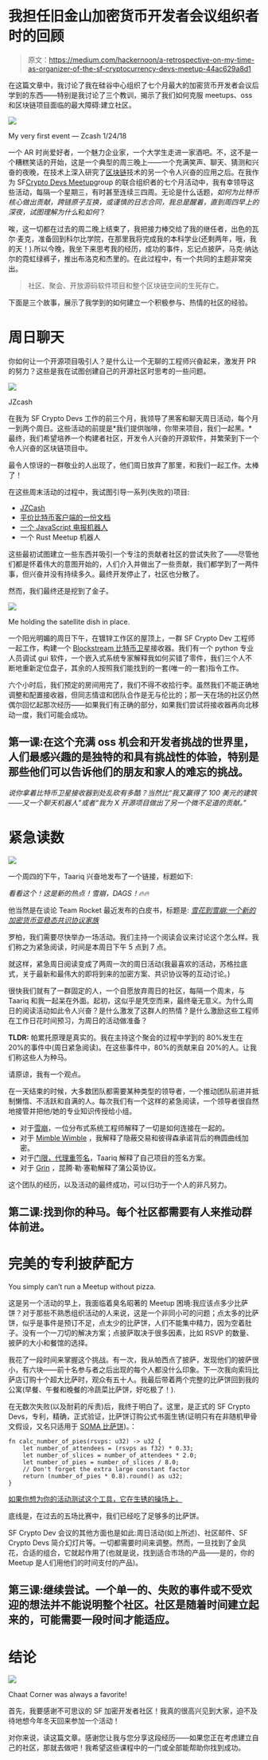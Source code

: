 # 我担任旧金山加密货币开发者会议组织者时的回顾

> 原文：<https://medium.com/hackernoon/a-retrospective-on-my-time-as-organizer-of-the-sf-cryptocurrency-devs-meetup-44ac629a8d1>

在这篇文章中，我讨论了我在硅谷中心组织了七个月最大的加密货币开发者会议后学到的东西——特别是我讨论了三个教训，揭示了我们如何克服 meetups、oss 和区块链项目面临的最大障碍:建立社区。

![](img/f6b5847b8ea6c3987151ff6cddb6f366.png)

My very first event — Zcash 1/24/18

一个 AR 时尚爱好者，一个魅力企业家，一个大学生走进一家酒吧。不，这不是一个糟糕笑话的开始，这是一个典型的周三晚上——一个充满笑声、聊天、猜测和兴奋的夜晚，在技术上深入研究了[区块链](https://hackernoon.com/tagged/blockchain)技术的另一个令人兴奋的应用之后。在我作为 SF[Crypto Devs Meetup](https://hackernoon.com/tagged/crypto-devs-meetup)group 的联合组织者的七个月活动中，我有幸领导这些活动，每隔一个星期三，有时甚至连续三四周。无论是什么话题，*如何为比特币核心做出贡献，跨链原子互换，或谨慎的日志合同，*我总是醒着，直到周四早上的深夜，试图理解*为什么*和*如何*？

唉，这一切都在过去的周二晚上结束了，我把接力棒交给了我的继任者，出色的瓦尔·麦克，准备回到科尔比学院，在那里我将完成我的本科学业(还剩两年，哦，我的天！).所以今晚，我坐下来思考我的经历，成功的事件，忘记点披萨，马克·纳达尔的霓虹绿裤子，推出布洛克和杰里的。在此过程中，有一个共同的主题非常突出。

> 社区、聚会、开放源码软件项目和整个区块链空间的生死存亡。

下面是三个故事，展示了我学到的如何建立一个积极参与、热情的社区的经验。

# 周日聊天

你如何让一个开源项目吸引人？是什么让一个无聊的工程师兴奋起来，激发开 PR 的努力？这些是我在试图创建自己的开源社区时思考的一些问题。

![](img/80c1f7b8ab41afcde173d1c2e9775f59.png)

JZcash

在我为 SF Crypto Devs 工作的前三个月，我领导了黑客和聊天周日活动，每个月一到两个周日。这些活动的前提是*我们提供咖啡，你带来项目，我们一起黑。*最终，我们希望培养一个构建者社区，开发令人兴奋的开源软件，并繁荣到下一个令人兴奋的区块链项目中。

最令人惊讶的一群敬业的人出现了，他们周日放弃了那里，和我们一起工作。太棒了！

在这些周末活动的过程中，我试图引导一系列(失败的)项目:

*   [JZCash](https://github.com/SFCryptocurrencyDevs/jzcash)
*   [平价比特币客户端的一份文档](https://github.com/SFCryptocurrencyDevs/parity-bitcoin)
*   [一个 JavaScript 电报机器人](https://github.com/SFCryptocurrencyDevs/tipmebch)
*   一个 Rust Meetup 机器人

这些最初试图建立一些东西并吸引一个专注的贡献者社区的尝试失败了——尽管他们都是怀着伟大的意图开始的，人们介入并做出了一些贡献，我们都学到了一两件事，但兴奋并没有持续多久。最终开发停止了，社区也分散了。

然而，我们最终还是挖到了金子。

![](img/447bbcda6d87b76981954c45fc02c463.png)

Me holding the satellite dish in place.

一个阳光明媚的周日下午，在镀锌工作区的屋顶上，一群 SF Crypto Dev 工程师一起工作，构建一个 [Blockstream 比特币卫星](https://blockstream.com/satellite/)接收器。我们有一个 python 专业人员调试 gui 软件，一个嵌入式系统专家解释我如何买错了零件，我们三个人不断地重新定位盘子，其余的人按照我们能找到的一套(唯一的一套)指令工作。

六个小时后，我们预定的房间用完了，我们不得不收拾行李。虽然我们不能正确地调整和配置接收器，但同志情谊和团队合作是无与伦比的；那一天在场的社区仍然偶尔回忆起那次经历——如果我们有正确的部分，如果我们尝试将接收器再向北移动一度，我们可能会成功。

## 第一课:在这个充满 oss 机会和开发者挑战的世界里，人们最感兴趣的是独特的和具有挑战性的体验，特别是那些他们可以告诉他们的朋友和家人的难忘的挑战。

*说你拿着比特币卫星接收器到处乱砍有多酷？*当然比*“我又赢得了 100 美元的建筑——又一个聊天机器人”*或者*“我为 X 开源项目做出了另一个微不足道的贡献。”*

# 紧急读数

![](img/1dcf5a53e611c71c0ce7d004ef0926fb.png)

一个周四的下午，Taariq 兴奋地发布了一个链接，标题如下:

*看看这个！这是新的热点！雪崩，DAGS！🔥🔥*

他当然是在谈论 Team Rocket 最近发布的白皮书，标题是: [*雪花到雪崩:一个新的加密货币亚稳态共识协议家族*](https://ipfs.io/ipfs/QmUy4jh5mGNZvLkjies1RWM4YuvJh5o2FYopNPVYwrRVGV)

罗柏，我们需要尽快举办一场活动。我们主持一个阅读会议来讨论这个怎么样。我们称之为紧急阅读，时间是本周日下午 5 点到 7 点。

就这样，紧急周日阅读变成了两周一次的周日活动(我最喜欢的活动，苏格拉底式，关于最新和最伟大的即将到来的加密方案、共识协议等的互动讨论。)

很快我们就有了一群固定的人，一个自愿放弃周日的社区，每隔一个周末，与 Taariq 和我一起呆在外面。起初，这似乎是凭空而来，最终毫无意义。为什么周日的阅读活动如此令人兴奋？是什么激发了这群人的热情？是什么激励这些工程师在工作日花时间预习，为周日的活动做准备？

**TLDR:** 帕累托原理是真实的。我在主持这个聚会的过程中学到的 80%发生在 20%的事件中(周日紧急阅读)。在这些事件中，80%的贡献来自 20%的人。让我们称这些人为种马。

请原谅，我有一个观点。

在一天结束的时候，大多数团队都需要某种类型的领导者，一个推动团队前进并抵制懒惰、不活跃和自满的人。每次我们有一个这样的紧急阅读，一个领导者很自然地接管并把他/她的专业知识传授给小组。

*   对于[雪崩](https://www.meetup.com/SF-Cryptocurrency-Devs/events/250911279/)，一位分布式系统工程师解释了一切是如何连接在一起的。
*   对于 [Mimble Wimble](https://www.meetup.com/SF-Cryptocurrency-Devs/events/251520979/) ，我解释了隐蔽交易和彼得森承诺背后的椭圆曲线加密。
*   对于[门限，代理重签名](https://www.meetup.com/SF-Cryptocurrency-Devs/events/252815050/)，Taariq 解释了自己项目的签名方案。
*   对于 [Grin](https://www.meetup.com/SF-Cryptocurrency-Devs/events/251745922/) ，昆腾·勒·塞勒解释了蒲公英协议。

这个团队的经历，以及活动的最终成功，可以归功于一个人的非凡努力。

## 第二课:找到你的种马。每个社区都需要有人来推动群体前进。

# 完美的专利披萨配方

You simply can’t run a Meetup without pizza.

这是另一个活动的早上，我面临着臭名昭著的 Meetup 困境:我应该点多少比萨饼？对于那些不熟悉组织活动的人来说，这是一个非同小可的问题；点太多的比萨饼，似乎是事件是预订不足，点太少的比萨饼，人们不能集中精力，因为空着肚子。没有一个一刀切的解决方案；点披萨取决于很多因素，比如 RSVP 的数量、披萨的大小和餐馆的选择。

我花了一段时间来掌握这个挑战。有一次，我从帕西点了披萨，发现他们的披萨很小，有六块——前十名参与者之后出现的每个人都没什么印象。下一次我向索玛比萨店订购十个超大比萨时，观众有五十人。我最后带着两个完整的比萨饼回到我的公寓(早餐、午餐和晚餐的冷蔬菜比萨饼，好吃极了！).

在无数次失败(以及耐莉的斥责)后，我终于明白了。这里，是正式的 SF Crypto Devs，专利，精确，正式验证，比萨饼订购公式书面生锈(证明只有在非随机甲骨文假设，又名只适用于 [SOMA 比萨饼](https://www.yelp.com/biz/soma-pizza-san-francisco-4))。：

```
fn calc_number_of_pies(rsvps: u32) -> u32 {
    let number_of_attendees = (rsvps as f32) * 0.33;
    let number_of_slices = number_of_attendees * 2.0;
    let number_of_pies = number_of_slices / 8.0;
    // Don't forget the extra large constant factor
    return (number_of_pies * 0.8).round() as u32;
}
```

[如果你想为你的活动测试这个工具，它在生锈的操场上。](https://play.rust-lang.org/?gist=4b7deb34cc6ed798fd6ceef778756a56&version=stable&mode=debug&edition=2015)

底线是，在过去的五场比赛中，我们已经吃了足够多的比萨饼。

SF Crypto Dev 会议的其他方面也是如此:周日活动(如上所述)、社区邮件、SF Crypto Devs 简介幻灯片等。一切都需要时间来调整。然而，一旦找到了金凤花，合适的组合，它就起作用了(也就是说，找到适合市场的产品——是的，你的 Meetup 是人们用他们的时间支付的产品)。

## 第三课:继续尝试。一个单一的、失败的事件或不受欢迎的想法并不能说明整个社区。社区是随着时间建立起来的，可能需要一段时间才能适应。

# 结论

![](img/91d2bea90a58a8bbceb92caa532558a5.png)

Chaat Corner was always a favorite!

首先，我要感谢不可思议的 SF 加密开发者社区！我真的很高兴见到大家，迫不及待地想今年冬天回来参加一个活动！

对你来说，读这篇文章。感谢您让我与您分享这段经历——如果您正在考虑建立自己的社区，那就去做吧！我希望这些课程中的一门或全部能帮助你找到成功。